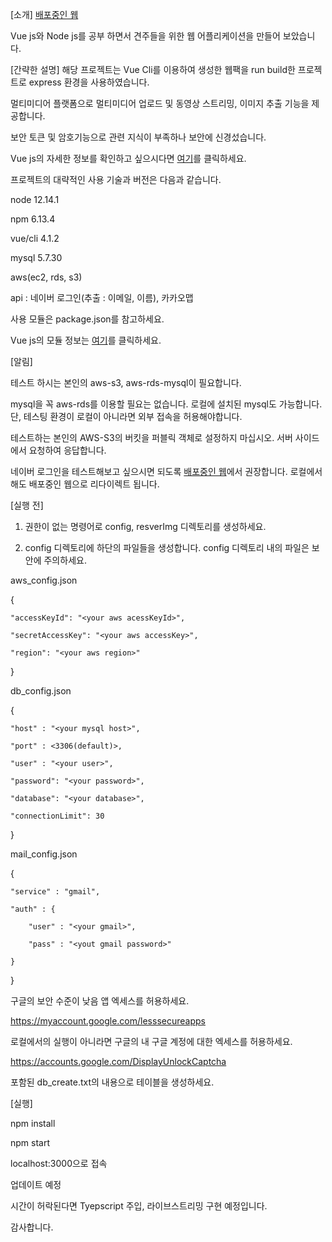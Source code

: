[소개]
<a href="http://54.180.93.116/">배포중인 웹</a>

Vue js와 Node js를 공부 하면서 견주들을 위한 웹 어플리케이션을 만들어 보았습니다.


[간략한 설명]
해당 프로젝트는 Vue Cli를 이용하여 생성한 웹팩을 run build한 프로젝트로 express 환경을 사용하였습니다.

멀티미디어 플랫폼으로 멀티미디어 업로드 및 동영상 스트리밍, 이미지 추출 기능을 제공합니다.

보안 토큰 및 암호기능으로 관련 지식이 부족하나 보안에 신경섰습니다.

Vue js의 자세한 정보를 확인하고 싶으시다면 <a href="https://github.com/SangkyuGoodboyYesDoitsgoi/HappyPuppy-vue">여기</a>를 클릭하세요. 


프로젝트의 대략적인 사용 기술과 버전은 다음과 같습니다.

node 12.14.1

npm 6.13.4

vue/cli 4.1.2

mysql 5.7.30

aws(ec2, rds, s3)

api : 네이버 로그인(추출 : 이메일, 이름), 카카오맵

사용 모듈은 package.json를 참고하세요.

Vue js의 모듈 정보는 <a href="https://github.com/SangkyuGoodboyYesDoitsgoi/HappyPuppy-vue/blob/master/package.json">여기</a>를 클릭하세요. 


[알림]

테스트 하시는 본인의 aws-s3, aws-rds-mysql이 필요합니다.

mysql을 꼭 aws-rds를 이용할 필요는 없습니다. 로컬에 설치된 mysql도 가능합니다.
단, 테스팅 환경이 로컬이 아니라면 외부 접속을 허용해야합니다.

테스트하는 본인의 AWS-S3의 버킷을 퍼블릭 객체로 설정하지 마십시오. 서버 사이드에서 요청하여 응답합니다.

네이버 로그인을 테스트해보고 싶으시면 되도록 <a href="http://54.180.93.116/">배포중인 웹</a>에서 권장합니다. 로컬에서해도 배포중인 웹으로 리다이렉트 됩니다.


[실행 전]

1. 권한이 없는 명령어로 config, resverImg 디렉토리를 생성하세요.

2. config 디렉토리에 하단의 파일들을 생성합니다. config 디렉토리 내의 파일은 보안에 주의하세요.

aws_config.json

{

    "accessKeyId": "<your aws acessKeyId>",
	
    "secretAccessKey": "<your aws accessKey>",
	
    "region": "<your aws region>"
	
}


db_config.json

{

    "host" : "<your mysql host>",
	
    "port" : <3306(default)>,
	
    "user" : "<your user>",   
	
    "password": "<your password>",
	
    "database": "<your database>",
	
    "connectionLimit": 30
	
}


mail_config.json 

{

    "service" : "gmail",
	
    "auth" : {
	
        "user" : "<your gmail>",
		
        "pass" : "<yout gmail password>"
		
    }
	
}



구글의 보안 수준이 낮음 앱 엑세스를 허용하세요.

https://myaccount.google.com/lesssecureapps


로컬에서의 실행이 아니라면 구글의 내 구글 계정에 대한 엑세스를 허용하세요.


https://accounts.google.com/DisplayUnlockCaptcha


포함된 db_create.txt의 내용으로 테이블을 생성하세요.


[실행]

npm install

npm start

localhost:3000으로 접속


업데이트 예정

시간이 허락된다면 Tyepscript 주입, 라이브스트리밍 구현 예정입니다.


감사합니다.
